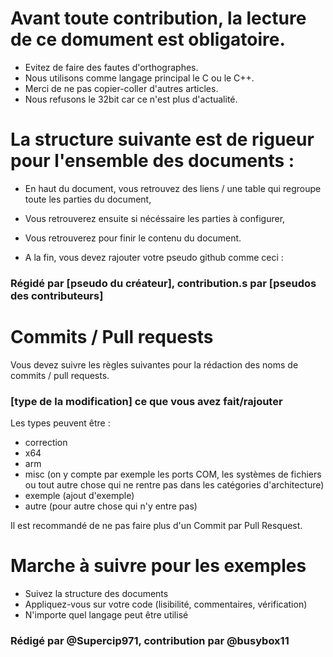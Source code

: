 # Avant toute contribution, la lecture de ce domument est obligatoire.
- Evitez de faire des fautes d'orthographes.
- Nous utilisons comme langage principal le C ou le C++.
- Merci de ne pas copier-coller d'autres articles.
- Nous refusons le 32bit car ce n'est plus d'actualité.

# La structure suivante est de rigueur pour l'ensemble des documents :
- En haut du document, vous retrouvez des liens / une table qui regroupe toute les parties du document,
- Vous retrouverez ensuite si nécéssaire les parties à configurer,
- Vous retrouverez pour finir le contenu du document.

- A la fin, vous devez rajouter votre pseudo github comme ceci :
### Régidé par [pseudo du créateur], contribution.s par [pseudos des contributeurs]

# Commits / Pull requests
Vous devez suivre les règles suivantes pour la rédaction des noms de commits / pull requests.

### [type de la modification] ce que vous avez fait/rajouter
Les types peuvent être :
- correction
- x64
- arm 
- misc (on y compte par exemple les ports COM, les systèmes de fichiers ou tout autre chose qui ne rentre pas dans les catégories d'architecture)
- exemple (ajout d'exemple)
- autre (pour autre chose qui n'y entre pas)

Il est recommandé de ne pas faire plus d'un Commit par Pull Resquest.

# Marche à suivre pour les exemples
- Suivez la structure des documents
- Appliquez-vous sur votre code (lisibilité, commentaires, vérification)
- N'importe quel langage peut être utilisé

### Rédigé par @Supercip971, contribution par @busybox11
